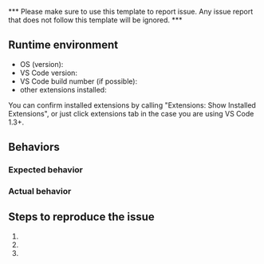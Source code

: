 *** Please make sure to use this template to report issue. Any issue report that does not follow this template will be ignored. ***

## Runtime environment
* OS (version):
* VS Code version:
* VS Code build number (if possible):
* other extensions installed: 

You can confirm installed extensions by calling "Extensions: Show Installed Extensions", or
just click extensions tab in the case you are using VS Code 1.3+.

## Behaviors
### Expected behavior


### Actual behavior


## Steps to reproduce the issue
1. 
2.
3.
